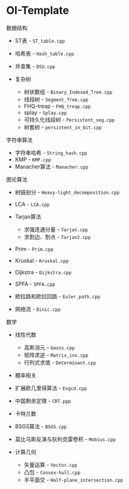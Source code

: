 # OI-Template

数据结构

- ST表 - `ST_table.cpp`
- 哈希表 - `Hash_table.cpp`
- 并查集 - `DSU.cpp`
- 复杂树

	- 树状数组 - `Binary_Indexed_Tree.cpp`
	- 线段树 - `Segment_Tree.cpp`
	- FHQ-treap - `FHQ_treap.cpp`
	- splay - `Splay.cpp`
	- 可持久化线段树 - `Persistent_seg.cpp`
	- 树套树 - `persistent_in_bit.cpp`

字符串算法

- 字符串哈希 - `String_hash.cpp`
- KMP - `KMP.cpp`
- Manacher算法 - `Manacher.cpp`

图论算法

- 树链剖分 - `Heavy-light_decomposition.cpp`
- LCA - `LCA.cpp`
- Tarjan算法

	- 求强连通分量 - `Tarjan.cpp`
	- 求割边、割点 - `Tarjan2.cpp`

- Prim - `Prim.cpp`
- Kruskal - `Kruskal.cpp`
- Dijkstra - `Dijkstra.cpp`
- SPFA - `SPFA.cpp`
- 欧拉路和欧拉回路 - `Euler_path.cpp`
- 网络流 - `Dinic.cpp`

数学

- 线性代数

	- 高斯消元 - `Gauss.cpp`
	- 矩阵求逆 - `Matrix_inv.cpp`
	- 行列式求值 - `Determinant.cpp`

- 概率相关
- 扩展欧几里得算法 - `Exgcd.cpp`
- 中国剩余定理 - `CRT.ppp`
- 卡特兰数
- BSGS算法 - `BSGS.cpp`
- 莫比乌斯反演与狄利克雷卷积 - `Mobius.cpp`
- 计算几何

	- 矢量运算 - `Vector.cpp`
	- 凸包 - `Convex-hull.cpp`
	- 半平面交 - `Half-plane_intersection.cpp`
